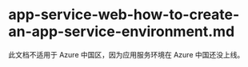 # app-service-web-how-to-create-an-app-service-environment.md

此文档不适用于 Azure 中国区，因为应用服务环境在 Azure 中国还没上线。